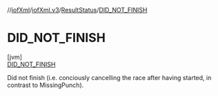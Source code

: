 //[iofXml](../../../../index.md)/[iofXml.v3](../../index.md)/[ResultStatus](../index.md)/[DID_NOT_FINISH](index.md)

# DID_NOT_FINISH

[jvm]\
[DID_NOT_FINISH](index.md)

Did not finish (i.e. conciously cancelling the race after having started, in contrast to MissingPunch).
